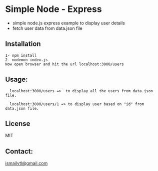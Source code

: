 # Simple Node - Express
 - simple node.js express example to display user details
 - fetch user data from data.json file
 
Installation
----
````
1- npm install
2- nodemon index.js
Now open browser and hit the url localhost:3000/users
````


  
Usage:
----
``` 
  localhost:3000/users =>  to display all the users from data.json file.
```
  
``` 
  localhost:3000/users/1 => to display user based on "id" from data.json file.
```


License
----
MIT

Contact:
----
ismailvtl@gmail.com
